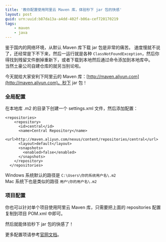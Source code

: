 ```yaml
---
title: '教你配置使用阿里云 Maven 库，体验秒下 jar 包的快感'
layout: post
guid: urn:uuid:b87da13a-a4dd-402f-b06a-cef720170219
tags:
    - maven
    - java
---
```


鉴于国内的网络环境，从默认 Maven 库下载 jar 包是非常的痛苦。
速度慢就不说了，还经常是下不下来，然后一运行就是各种 `ClassNotFoundException`，然后你得找到残留文件删掉重新下，或者下载到本地然后通过命令添加到本地库中。  
当然土豪公司自建仓库的就另当别论啦。

今天就给大家安利下阿里云的 Maven 库：[http://maven.aliyun.com](http://maven.aliyun.com)。秒下 jar 包！

###  全局配置
在本地库 .m2 的目录下创建一个 settings.xml 文件，然后添加配置：

```
<repositories>
    <repository>
      <id>central</id>
      <name>Central Repository</name>
      <url>http://maven.aliyun.com/nexus/content/repositories/central</url>
      <layout>default</layout>
      <snapshots>
        <enabled>false</enabled>
      </snapshots>
    </repository>
  </repositories>

```

Windows 系统默认的路径是 `C:\Users\你的系统用户名\.m2`  
Mac 系统下也是类似的路径 `用户\你的用户名\.m2`

### 项目配置
你也可以针对单个项目使用阿里云 Maven 库，只需要把上面的 repositories 配置复制到项目 POM.xml 中即可。

然后就能体验秒下 jar 包的快感了！

更多配置项请参考[官网文档](https://maven.apache.org/settings.html)。
